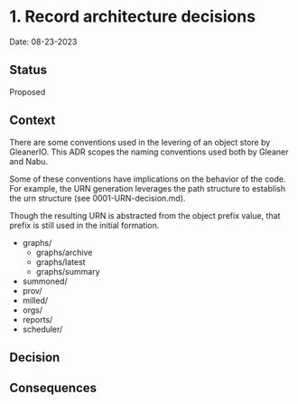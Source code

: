 # 1. Record architecture decisions

Date: 08-23-2023

## Status

Proposed

## Context

There are some conventions used in the levering of an object store by GleanerIO.
This ADR scopes the naming conventions used both by Gleaner and Nabu.

Some of these conventions have implications on the behavior of the code.  For
example, the URN generation leverages the path structure to establish the 
urn structure (see 0001-URN-decision.md).  

Though the resulting URN is abstracted from the object prefix value, that prefix 
is still used in the initial formation.  

* graphs/
  * graphs/archive
  * graphs/latest
  * graphs/summary
* summoned/
* prov/
* milled/
* orgs/
* reports/
* scheduler/

## Decision
 

## Consequences
 